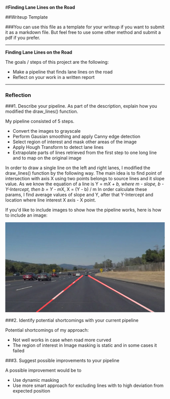 #**Finding Lane Lines on the Road** 

##Writeup Template

###You can use this file as a template for your writeup if you want to submit it as a markdown file. But feel free to use some other method and submit a pdf if you prefer.

---

**Finding Lane Lines on the Road**

The goals / steps of this project are the following:
* Make a pipeline that finds lane lines on the road
* Reflect on your work in a written report


[//]: # (Image References)

[image1]: ./examples/grayscale.jpg "Grayscale"

---

### Reflection

###1. Describe your pipeline. As part of the description, explain how you modified the draw_lines() function.

My pipeline consisted of 5 steps.
* Convert the images to grayscale
* Perform Gausian smoothing and apply Canny edge detection
* Select region of interest and mask other areas of the image
* Apply Hough Transform to detect lane lines
* Extrapolate parts of lines retrieved from the first step to one long line 
  and to map on the original image

In order to draw a single line on the left and right lanes, I modified the draw_lines() function by the following way.
The main idea is to find point of intersection with axis X using two points belongs to source lines and it slope value.
As we know the equation of a line is Y = m*X + b, where m - slope, b - Y-Intercept, then
b = Y - m*X, X = (Y - b) / m
In order calculate these params, I find average values of slope and Y, after that Y-Intercept and 
location where line interest X axis - X point.

If you'd like to include images to show how the pipeline works, here is how to include an image: 


[image2]: ./test_images/solidWhiteCurve_after.jpg
![solid white curve][image2]

###2. Identify potential shortcomings with your current pipeline


Potential shortcomings of my approach:

* Not well works in case when road more curved
* The region of interest in Image masking is static and in some cases it failed 


###3. Suggest possible improvements to your pipeline

A possible improvement would be to 
* Use dynamic masking
* Use more smart approach for excluding lines with to high deviation from expected position